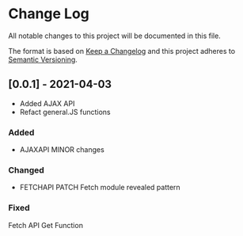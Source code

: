 # Change Log
All notable changes to this project will be documented in this file.
 
The format is based on [Keep a Changelog](http://keepachangelog.com/)
and this project adheres to [Semantic Versioning](http://semver.org/).
 
## [0.0.1] - 2021-04-03
 
- Added AJAX API
- Refact general.JS functions
 
### Added
- AJAXAPI
  MINOR changes
 
### Changed
  
- FETCHAPI
  PATCH Fetch module revealed pattern
 
### Fixed

Fetch API Get Function
